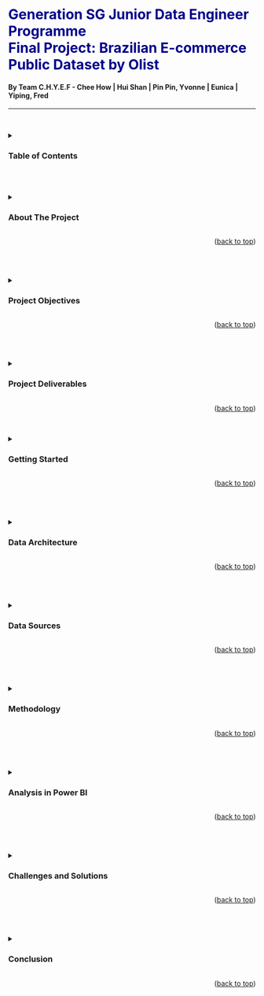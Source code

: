 # <span style="color:darkblue; font-weight:bold;">Generation SG Junior Data Engineer Programme</span><br><span style="color:darkblue; font-weight:regular;">Final Project: Brazilian E-commerce Public Dataset by Olist</span><br>
#### By Team C.H.Y.E.F - Chee How | Hui Shan | Pin Pin, Yvonne | Eunica | Yiping, Fred
***
<br>

<a id="readme-top"></a>
<!-- TABLE OF CONTENTS -->
<details>
  <summary><h3><b>Table of Contents</b></h3></summary>
  <ol>
    <li>
      <a href="#about-the-project">About The Project</a>
      <ul>
        <li><a href="#project-objective">Project Objectives</a></li>
        <li><a href="#project-deliverables">Project Deliverables</a></li>
      </ul>
    </li>
    <li>
      <a href="#getting-started">Getting Started</a>
      <ul>
        <li><a href="#prerequisites">Prerequisites</a></li>
        <li><a href="#installation">Installation</a></li>
      </ul>
    </li>
    <li>
      <a href="#data-architecture">Data Architecture</a>
    </li>
    <li>
      <a href="#data-sources">Data Sources</a>
    </li>
    <li>
      <a href="#methodology">Methodology</a>
      <ul>
        <li><a href="#data-ingestion">Data Ingestion</a></li>
        <li><a href="#data-transformation">Data Transformation</a></li>    
        <li><a href="#data-analytics">Data Analytics</a></li>
        <li><a href="#proof-of-concept">Proof of Concept: Optimization and Unit/Functional Testing</a></li>
        <li><a href="#data-security-and-governance">Data Security and Governance</a></li>
      </ul>
    </li>
		<li>
      <a href="#analysis">Analysis in Power BI</a>
      <ul>
        <li><a href="#recommendations">Business Recommendations</a></li>
      </ul>
    </li>
    <li>
      <a href="#challenges">Challenges and Solutions</a>
    </li>
    <li>
      <a href="#conclusion">Conclusion</a>
    </li>
  </ol>
</details>
<br><br>

<!-- ABOUT THE PROJECT -->
<a id="about-the-project"></a>
<details>
  <summary><h3><b>About The Project</b></h3></summary>
  <img src="https://raw.githubusercontent.com/YvonneLipLim/Images/main/Olist.png" alt="Olist Store" style="display: block; margin: 0 auto" /><br><br>

**Unlocking Growth in Brazil's Digital Marketplace: The Olist Story**<br>In the bustling heart of Brazil's e-commerce landscape, Olist Store stands as a testament to the country's digital transformation. As Brazil's leading marketplace department store, Olist has connected thousands of merchants with millions of customers, facilitating over 100,000 transactions between 2016 and 2018. Behind each order lies a story – a customer's journey, a merchant's reputation, and Olist's promise to deliver excellence.<br>

**The Digital Goldmine**<br>Imagine a vast digital archive containing the pulse of Brazil's e-commerce: every order, every payment, every customer interaction meticulously recorded. This isn't just data – it's the collective experience of countless Brazilian shoppers, from the sunny beaches of Rio to the bustling streets of São Paulo. The dataset captures:
- The rhythm of customer purchasing patterns
- The flow of payments through Brazil's digital economy
- The intricate dance of logistics across South America's largest country
- The honest voices of customers sharing their experiences
- The geographic tapestry of Brazil's diverse marketplace
<br>

**The Hidden Opportunity**<br>Yet beneath this mountain of data lies untapped potential. While Olist has successfully facilitated thousands of transactions, the true value isn't in what these numbers show – it's in what they hide. Every delayed delivery tells a story about optimization opportunities. Every customer review whispers insights about service improvement. Every abandoned cart holds clues to untapped revenue.<br>

**The Challenge Before Us**<br>The task at hand is exciting and daunting: transforming this rich dataset into actionable intelligence that can revolutionize Olist's marketplace performance. We must:
1. Decode patterns in customer behaviour that could unlock new market segments
2. Uncover inefficiencies in fulfilment that, if addressed, could delight customers
3. Identify the subtle factors that turn satisfied customers into loyal advocates
4. Map the journey from browse to buy, understanding where customers hesitate and why<br>

This isn't just about analyzing numbers – it's about understanding the stories of millions of Brazilians who shop online, the merchants who serve them, and the platform that brings them together. The insights we uncover could reshape the future of e-commerce in Latin America's largest economy.<br>

The question isn't just "What does the data tell us?" but rather "How can we use these insights to create a marketplace that serves Brazil better?"<br>

**Data Source:** [Kaggle - Brazilian E-commerce Public Dataset by Olist](https://www.kaggle.com/datasets/olistbr/brazilian-ecommerce)<br>

</details>
<p align="right">(<a href="#readme-top">back to top</a>)</p>
<br><br>

<!-- PROJECT OBJECTIVES -->
<a id="project-objectives"></a>
<details>
  <summary><h3><b>Project Objectives</b></h3></summary>

**The Vision: From Raw Data to Business Gold: A Digital Transformation Journey**<br>Imagine walking into a room filled with scattered pieces of a puzzle. Each piece represents a fragment of your business's story – customer interactions, operational metrics, market performance, and countless other data points. Right now, these pieces lie dormant, their true value locked away. But we're about to change that.<br>

**The Challenge**<br>In today's data-driven world, having information isn't enough. The real power lies in how we collect, connect, and interpret it. Our mission is to build a robust digital pipeline that will transform raw data into actionable insights, enabling leaders to make decisions with confidence and precision.<br>

**The Journey**<br>
**Phase 1: Building the Foundation**<br>Picture constructing a digital highway where data flows seamlessly from various sources into a centralized, intelligent system. We're not just storing data – we're creating a living, breathing ecosystem in our PostgreSQL/SQL Server database. Every table, every relationship, every data point is carefully architected to tell a story.<br>

**Phase 2: Quality and Discovery**<br>Like a master jeweler examining precious stones, we'll scrutinize every piece of data:
- Uncovering hidden patterns in customer behavior
- Identifying anomalies that could signal opportunities or risks
- Cleaning and enriching data to ensure it's trustworthy and meaningful
- Connecting seemingly unrelated information to reveal deeper insights
<br>

**Phase 3: Bringing Data to Life**<br>This is where numbers transform into narratives. Through an intuitive Power BI dashboard:
- Complex data patterns become clear visual stories
- Real-time insights emerge at the click of a button
- Business leaders can explore data landscapes with ease
- Teams across departments gain a shared view of truth
<br>

**Phase 4: Ensuring Excellence**<br>Trust is earned through rigorous validation. Every insight, every calculation, every visualization will be meticulously tested. We'll compare dashboard figures against database queries, ensuring that what you see isn't just beautiful – it's absolutely accurate.<br>

**Phase 5: Unleashing Strategic Power**<br>The culmination of our journey isn't just a technical achievement – it's a business transformation. Armed with deep insights, we'll:
- Identify untapped market opportunities
- Optimize operational efficiency
- Enhance customer experiences
- Drive data-informed strategic decisions
<br>

**The Impact**<br>When complete, this isn't just a data project – it's a business revolution. Decision-makers will move from gut feelings to data-driven certainty. Teams will shift from reactive to proactive. And your organization will gain a competitive edge through deeper understanding and faster response to market dynamics.<br>

**Looking Ahead**<br>This transformation journey marks the beginning of a new era for your business – one where every decision is informed by insights, every strategy is backed by data, and every team is empowered with knowledge. The future isn't just about having data; it's about mastering it.

</details>
<p align="right">(<a href="#readme-top">back to top</a>)</p>
<br><br>

<!-- PROJECT DELIVERABLES -->
<a id="project-deliverables"></a>
<details>
  <summary><h3><b>Project Deliverables</b></h3></summary>
  <li>Information about the architecture, dataset, data relationships, database schema</li>
  <li>Approach, challenges, findings, recommendations</li>
  <li>Power BI source file or the published Power BI dashboard URL</li>
  <li>Source code</li>
</details>
<p align="right">(<a href="#readme-top">back to top</a>)</p>
<br>

<!-- GETTING STARTED -->
<a id="getting-started"></a>
<a id="prerequisites"></a>
<details>
  <summary><h3><b>Getting Started</b></h3></summary>

### <span style="color:darkblue; font-weight:bold;">Prerequisites</span>

#### **Active Primary (Azure)**<br>
**Azure Managed Services**
  ```sh
  ├── 01. Azure Subscription
  ├── 02. Kaggle API Credentials 
  ├── 03. Azure Command-Line Interface (CLI)
  ├── 04. Azure Storage / Containers
  ├── 05. Azure Function
  ├── 06. Azure Data Factory
  ├── 07. Azure Databricks
  ├── 08. Azure SQL Database
  ├── 09. Azure Synapse Analytics
  ├── 10. Power BI
  ```
<br>

**1. Azure Subscription**<br>To access to Azure, you'ii need an Azure subscription. If you don't already have a subscription, create a [free account](https://azure.microsoft.com/en-us/pricing/purchase-options/azure-account?icid=azurefreeaccount&WT.mc_id=A261C142F) before you begin.<br>

<img src="https://raw.githubusercontent.com/YvonneLipLim/Images/main/Azure_Subscription_Creation.png" alt="Azure Subscription" style="display: block; margin: 0 auto" /><br>
<img src="https://raw.githubusercontent.com/YvonneLipLim/Images/main/Olist_Azure_Subscription_20250115.png" alt="Azure Subscription Overview" style="display: block; margin: 0 auto" /><br>

**2. Kaggle API Credentials**<br>A **Kaggle API token** allows you to access and interact with Kaggle's features programmatically throught their public API, enablinh you to perform actions like downloading datasets, submitting competition entries, or managing notebooks directly from your code.<br>

> **How to obtain a Kaggle API Key?**<br>
> Go to the `Account` tab of your user profile and select `Create New Token`. This will trigger the download of the `kaggle.json`, a file containing your API credentials.
> 

**3. Azure Command-Line Interface (CLI)**<br>The [Azure Command-Line Interface (CLI)](https://learn.microsoft.com/en-us/cli/azure/get-started-with-azure-cli) is a tool that allows users to interact with Azure services and resources using a terminal. It's a cross-platform tool that can be used to create, manage, and deploy resources like databases, virtual machines, and storage accounts.<br>

**4. Azure Storage / Container(s)**<br>Set up a storage account to store downloaded datasets.<br>An Azure storage account is a container that bands a set of Azure Storage services together, click on [Microsoft Learn](https://learn.microsoft.com/en-us/azure/storage/common/storage-account-create?tabs=azure-portal).<br>After setting up a storage account, you will need to create a [storage container](https://learn.microsoft.com/en-us/azure/storage/blobs/blob-containers-portal#create-a-container) for storing the datasets.<br>

<img src="https://raw.githubusercontent.com/YvonneLipLim/Images/main/Azure_Storage_Container.png" alt="Storage Container" style="display: block; margin: 0 auto" /><br>

**5. Azure Function**<br>Set up an [Azure Function App](https://learn.microsoft.com/en-us/azure/azure-functions/functions-create-function-app-portal?pivots=programming-language-csharp#create-a-function-app) to create a serverless environment for running custom code on-demand for data processing tasks. This eliminates infrastructure management and is ideal for small, event-driven operations, allowing for flexible scaling and cost-effective data manipulation.<br>

<img src="https://raw.githubusercontent.com/YvonneLipLim/Images/main/Azure_Function_1.png" alt="Azure Function 1" style="display: block; margin: 0 auto" /><br>
<img src="https://raw.githubusercontent.com/YvonneLipLim/Images/main/Azure_Function_2.png" alt="Azure Function 2" style="display: block; margin: 0 auto" /><br>

**6. Azure Data Factory**<br>Set up an [Azure Data Factory (ADF)](https://learn.microsoft.com/en-us/azure/data-factory/quickstart-create-data-factory) account to manage data pipelines that extract, transform, and load data from diverse sources including on-premises, cloud, SaaS systems. This user-friendly platform simplifies data integration at scale without complex infrastructure, offering extensive connectors and serverless execution while requiring minimal code required.<br>

<img src="https://raw.githubusercontent.com/YvonneLipLim/Images/main/ADF_Creation.png" alt="Azure Data Factory Creation" style="display: block; margin: 0 auto" /><br>

**7. Azure Databricks**<br>Set up [Azure Databricks](https://learn.microsoft.com/en-us/azure/databricks/getting-started/) workspace provides a unified platform in Azure for data processing, transformation, and analytics. It streamlines data pipeline development with features like Delta Lake and Apache Spark, enabling efficient handling of large-scale data operations.<br>

<img src="https://raw.githubusercontent.com/YvonneLipLim/Images/main/Databricks_Account_1.png" alt="Databricks Account" style="display: block; margin: 0 auto" /><br>

**8. Azure SQL Database**<br>Set up [Azure SQL Database](https://learn.microsoft.com/en-us/azure/azure-sql/database/single-database-create-quickstart?view=azuresql&tabs=azure-portal) which is a managed cloud database (PaaS) cloud-based Microsoft SQL Servers, provided as parts of Microsoft Azure services. The service handles database management functions for cloud based Microsoft SQL Servers including upgrading, patching, backups, and monitoring without user involvement.<br>

<img src="https://raw.githubusercontent.com/YvonneLipLim/Images/main/Create_SQL_Database.png" alt="SQL Database" style="display: block; margin: 0 auto" /><br>

**9. Azure Synapse Analytics**<br>Set up [Azure Synapse Analytics](https://learn.microsoft.com/en-us/azure/synapse-analytics/quickstart-create-workspace), a unified cloud-based analytics platform from Microsoft that combines data warehousing, big data processing, and data integration capabilities, allowing users to query and analyze large datasets from various sources using a single interface, including both relational and non-relational data.<br>

<img src="https://raw.githubusercontent.com/YvonneLipLim/Images/main/Create_Synapse_Workspace.png" alt="Synapse Workspace" style="display: block; margin: 0 auto" /><br>

**10. Power BI Desktop**<br>Set up  [Power BI Desktop](https://learn.microsoft.com/en-us/power-bi/fundamentals/desktop-getting-started) which is a collection of software services, apps, and connectors that work together to turn your unrelated sources of data into coherent, visually immersive, and interactive insights. Power BI lets you easily connect to your data sources, visualize and discover what's important, and share that with anyone or everyone you want.<br>

<img src="https://raw.githubusercontent.com/YvonneLipLim/Images/main/Power_BI_OlistDB_Connection_1.png" alt="Power BI 1" style="display: block; margin: 0 auto" /><br>
<img src="https://raw.githubusercontent.com/YvonneLipLim/Images/main/Power_BI_OlistDB_Connection_2.png" alt="Power BI 2" style="display: block; margin: 0 auto" /><br>
<img src="https://raw.githubusercontent.com/YvonneLipLim/Images/main/Power_BI_OlistDB_Connection_3.png" alt="Power BI 3" style="display: block; margin: 0 auto" /><br>
<img src="https://raw.githubusercontent.com/YvonneLipLim/Images/main/Power_BI_OlistDB_Connection_4.png" alt="Power BI 4" style="display: block; margin: 0 auto" /><br>

**Azure Account Structure**<br>Organizing resources effectively in Microsoft Azure is essential for managing a cloud environment. Azure uses a structured hierarchy that helps businesses and individuals manage resources more efficiently, control costs, and ensure proper governance. In this guide, we break down the Azure resource hierarchy in simple terms to give you a clear understanding of how to use it.
  ```sh
  ├── 01. Account
  ├── 02. Subscription 
  ├── 03. Resource Group
  ├── 04. Resources
  ```
<br>
<img src="https://raw.githubusercontent.com/YvonneLipLim/Images/main/OLIST_Azure_Account_Structure.png" alt="Olist Store" style="display: block; margin: 0 auto" /><br><br>

#### **Passive Backup (AWS)**<br>
**AWS Managed Services**

**[Fred to update on prerequsite for AWS]**

**Prerequisites**
- Before setting up this data analytics pipeline, ensure you have the following:
- An AWS account with appropriate permissions 
- Basic understanding of AWS services

**Services Used**
This pipeline utilizes the following AWS services:
AWS management console, easy to toggle and ability to set bookmark for often used services. 
![image-3.png](images/1.png)
1. AWS Identity and Access Management (IAM)
  - To create user and role based policy for assess the services, to prevent unauthorise access to the workspace for security purposes. AWS; Least Privilege Principle, restricting access rights to particular resources for every user, application, and system, with a specific need for access.
  ![image-4.png](images/2.png)
2. Amazon S3 (Simple Storage Service)
  - An Object storage services that offers industry-leading scalability, data availability, security, and performance.
  - Lifecycle management of the file to move file that are infrequently to another tier for cheaper storage on archive file. S3 offers different storage classes to optimize costs based on data access patterns, including Standard, Infrequent Access (IA), and Glacier for archival storage
  - Buckets: Objects are organized into containers called buckets similar to computer file storage level. 
  - Durability and Availability: S3 offers 99.999999999% durability and 99.99% availability for stored objects
3. AWS Glue
  - A fully managed, serverless data integration service that simplifies the process of preparing and transforming data for analytics
  - A service that helps organize, clean, and move data between different storage systems. It's like a smart helper that takes care of the tedious work of getting your data ready for analysis.
4. AWS Glue Crawler
  - An automated tool that simplifies the process of discovering and cataloging data in your AWS environment.
  - To automatically scan our data sources, extract metadata, and populate the AWS Glue Data Catalog with this information. 
  - To aid preparing data for ETL, and setting up of databases. 
5. AWS Glue Data Catalog
  - A central metadata repository that serves as a comprehensive inventory of your data assets across various AWS services. To provide integration with other AWS services such as AWS Athena, Redshift. 
6. Amazon Athena
  - A powerful, serverless query service provided by AWS that enables users to analyze data stored using standard SQL.
  - Pay-per-query pricing model, making it cost-effective
7. Amazon QuickSight
  - A cloud-based business intelligence (BI) service provided by AWS that enables organizations to create and analyze data visualizations, perform ad-hoc analysis, and quickly get business insights from the data.
8. Billing and Cost Management
  - Provide an overview of our expenditure to ensure we run within the free tier limit. 
![image-13.png](images/3.png)


<br>

<a id="installation"></a>
### <span style="color:darkblue; font-weight:bold;">Installation</span>

#### **Active Primary (Azure)**<br>
**Azure Managed Services**<br>

**1. Kaggle CLI**<br>The **Kaggle CLI** tool provive easy ways to interact with Datasets on Kaggle. These commands available can make searching for and downloading Kaggle Datasets a seamless part of data workflow.
1. Run Installation Command on a new Terminal:
    ```sh
    pip install kaggle
    ```
2. After installation is completed, you can verify it by running `kaggle --version` to check version.
3. Move the `kaggle.json` file to the `.kaggle directory` by running:
    ```sh
    mkdir ~/.kaggle
    mv ~/Downloads/kaggle.json ~/.kaggle/
    ```
4. List the current active competition list to confirm if Kaggle CLI is functioning well:
    ```sh
    kaggle competitions list
    ```
<br>

**2. Azure CLI**<br>The **Azure CLI** can be installed on Windows, macOS and Linux distributions: 
* On Linus and macOS, most commonly use package managers like Homebrew or apt-get to install the Azure CLI. 
* While on windows, you can install the Azure CLI using a Microsoft Installer (MSI) Package<br><br>

How to install Azure Commmand-Line Interface (CLI)?
1. Run Installation Command on a new Terminal:
    ```sh
    macOS with Homebrew: brew install azure-cli
    Linux (Ubuntu, Debian): sudo apt-get install azure-cli
    Windows (PowerShell): iex ((New-Object System.Net.WebClient).DownloadString('https://raw.githubusercontent.com/Azure/azure-cli/latest/azure/install.ps1'))
    ```
2. After installation is completed, you can verify it by running `az --version` to check version.
3. Login to Azure by running `az login` in your terminal to sign in with your Azure account.<br>
For more information on Azure CLI services, click on [Microsoft Learn](https://learn.microsoft.com/en-us/cli/azure/install-azure-cli).<br><br>

**3. Azure MyFunction App**<br>The [Azure Functions Core Tools](https://learn.microsoft.com/en-us/azure/azure-functions/functions-run-local?tabs=macos%2Cisolated-process%2Cnode-v4%2Cpython-v2%2Chttp-trigger%2Ccontainer-apps&pivots=programming-language-csharp) can be installed on Windows, macOS and Linux distributions.<br>

How to install Azure Commmand-Line Interface (CLI)?
1. Run Installation Command on a new Terminal for macOS: 
    ```sh
    brew tap azure/functions
    brew install azure-functions-core-tools@4
    # if upgrading on a machine that has 2.x or 3.x installed:
    brew link --overwrite azure-functions-core-tools@4
    ```
2. Create your local project in a Python Programming model, run the following command:
   ```sh
   func init MyFunctionApp --python
   ```
3. A new folder can be found in your local drive:
   ```sh
   /Users/User-Name/MyFunctionApp/
    ├── function_app.py
    ├── host.json
    ├── local.settings.json
    ├── requirements.txt
    ├── .vscode/extensions.json
   ```
4. Update `requirements.txt` file by adding the following dependencies: 
   ```sh
   azure-functions
   azure-storage-blob
   kaggle
   ```
   Then run this command:
   ```sh
   pip install -r requirements.txt
   ```   
   Alternatively, you can run this command:
   ```sh
   pip install azure-functions azure-storage-blob kaggle
   ```
5. Add your storage connection string to the `local.settings.json` file. You can find this in Azure portal under the storage account's "Access keys" section:
   ```sh
   {
     "IsEncrypted": false,
     "Values": {
      "AzureWebJobsStorage": "UseDevelopmentStorage=true",
      "FUNCTIONS_WORKER_RUNTIME": "python",
      "AZURE_STORAGE_CONNECTION_STRING": "your_actual_connection_string_here"
     }
   }
   ```
6. Install Azure Storage Emulator as we are using "UseDevelopmentStorage=true"
   ```sh
   npm install -g azurite
   ```
<br>

#### **Passive Backup (AWS)**<br>
**AWS Managed Services**<br>

**[Fred to update]**

</details>
<p align="right">(<a href="#readme-top">back to top</a>)</p>
<br><br>

<!-- DATA ARCHITECTURE -->
<a id="data-architecture"></a>
<details>
  <summary><h3><b>Data Architecture</b></h3></summary>
  <p>
  Building a data pipeline with Azure as the primary environment and AWS as a secondary environment offers several strategic business adventages. This approach leverages the strengths of both cloud platforms while providing redundancy and flexiblity. Here's an explanation of the business rationale behind this decision:
  </p><br>

**Azure (Active Primary)**<br>It allows to efficiently store, process, and analyze large volumes of e-commerce data from Olist platform, enabling them to extract valuable insights for better decision-making, optimize operations, predict trends, and ultimately improve customer experience by leveraging the scalability, flexibility, and powerful analytics tools offered by Azure services like Azure Data Lake, Azure Data Factory, and Azure Synapse Analytics, particularly when dealing with the vast and diverse data sets generated by an online marketplace.<br>

<img src="https://raw.githubusercontent.com/YvonneLipLim/Images/main/Olist_Parallel_Architecture.png" alt="Olist Azure Architecture" style="display: block; margin: 0 auto" /><br><br>

**Key reasons**<br>
- **Large Data Volumes:**<br>Olist generates a significant amount of transactional data from sellers, buyers, products, and logistics, which can be easily stored and processed in Azure Data Lake due to its large storage capacity and distributed processing capabilities.<br>
- **Data Variety:**<br>With different data types like customer demographics, product details, order information, and shipping logistics, Azure allows for flexible data ingestion and analysis of both structured and unstructured data. 
- **Scalability:**<br>As Olist grows, the Azure platform can seamlessly scale up to accommodate increased data volume and processing needs without requiring significant infrastructure management. 
- **Advanced Analytics:**<br>With Azure Synapse Analytics, Olist can perform complex data analysis, build predictive models, and generate actionable insights using machine learning techniques. 
- **Cost-Effectiveness:**<br>Compared to managing on-premise data infrastructure, Azure offers a pay-as-you-go model, allowing Olist to optimize costs based on their data processing needs.
<br><br>
<img src="https://raw.githubusercontent.com/YvonneLipLim/Images/main/Azure_Primary_Environment.png" alt="Olist Azure Architecture" style="display: block; margin: 0 auto" /><br>

**AWS (Passsive Backup)**<br>Incorporating AWS as a secondary environment provides additional benefits and serves as a strategic backup solution.<br>

**Key reasons**<br>
- **Disaster Recovery and Business Continuity:**<br>By implementing AWS Data pipeline as a secondary environment, Olist create a robust disaster recovery solution. In case of any issues with the promary Azure environment, data processing can be quickly shifted to AWS, ensuring business continuity.
- **Multi-cloud Strateg:y**<br>Utilizing both Azure and AWS aligns with a multi-cloud strategy, reducing vendor lock-in and providing flexbility in chossing services that best fit specifc needs.
- **Geographical Redundancy:**<br>AWS's global infrastructure can complement Azure's offering additional geographical redudancy for data storage and processing. This is particulary beneficials for Olist with a global presence or subject to data residency requirements.
- **Cost Optimization:**<br>AWS Data Pipeline's pay-as-you-go pricing model allows businesses to optimize costs by using it as a secondary or backup solution. This approach ensures that company only pay for the resources they use when needed.
<br><br>
<img src="https://raw.githubusercontent.com/YvonneLipLim/Images/main/AWS_Backup_Environment.png" alt="Olist AWS Architecture" style="display: block; margin: 0 auto" /><br>

**Business Rational**<br>
1. **Risk Mitigation:**<br>By diversifying across two major cloud providers, Olist reduces the risk of service disruptions and ensure continous data processing capabilities.
2. **Flexbility and Innovation:**<br>Access to both Azure and AWS ecosystems allows organizations to leverage the best features and services from each platform, fostering innovation in data management and analytics.
3. **Compliance and Data Governance:**<br>The ability to distribute data across multiple cloud environments can help in meeting various regulatory requirements and data governance policies.
4. **Competitive Advantage:**<br>A dual-cloud strategy for data pipelines positions the company as technologically advanced and adaptable, potentially giving it an edge over competitors who rely on a single cloud provider.
5. **Future-proofing:**<br>As cloud technologites evolve, having expertise and infrastructure in both Azure and AWS ensures that the organization can quickly adapt to new developments and maintain a cutting-edge data management strategy.<br>
By implementing this dual-cloud approach for data pipelines, Olist can create a robust, flexible and efficient data management infrastructure that supports their current needs while preparing them for future challenges and opportunities.<br>
<br>

</details>
<p align="right">(<a href="#readme-top">back to top</a>)</p>
<br><br>

<!-- DATA SOURCES -->
<a id="data-sources"></a>
<details>
  <summary><h3><b>Data Sources</b></h3></summary>

**Datasets**<br>Olist stores have the following datasets:
1. Customers information
   ```sh
   olist_customers_dataset.csv (5 columns):
   customer_id: unique identifier for each customer
   customer_unique_id: unique identifier for each customer (anonymized)
   customer_zip_code_prefix: zip code prefix of the customer’s address
   customer_city: city where the customer is located
   customer_state: state where the customer is located
   ```
2. Geolocation
   ```sh
   olist_geolocation_dataset.csv (5 columns)
   geolocation_zip_code_prefix: zip code prefix for the location
   geolocation_lat: latitude of the location
   geolocation_lng: longitude of the location
   geolocation_city: city of the location
   geolocation_state: state of the location
   ```
3. Order items
   ```sh
   olist_orders_dataset.csv (7 columns)
   order_id: unique identifier for each order
   order_item_id: unique identifier for each item within an order
   product_id: unique identifier for the product being ordered
   seller_id: unique identifier for the seller who listed the product
   shipping_limit_date: date and time when the seller has to ship the product
   price: price of the product
   freight_value: shipping fee for the product
   ```
4. Order payments
   ```sh
   olist_order_payments_dataset.csv (5 columns)
   order_id: unique identifier for the order
   payment_sequential: index number for each payment made for an order
   payment_type: type of payment used for the order (e.g. credit card, debit card, voucher)
   payment_installments: number of installments in which the payment was made
   payment_value: value of the payment made
   ```
5. Order reviews
   ```sh
   olist_order_reviews_dataset.csv (7 columns)
   review_id: unique identifier for each review
   order_id: unique identifier for the order that the review is associated with
   review_score: numerical score (1-5) given by the customer for the product
   review_comment_title: title of the review comment
   review_comment_message: text of the review comment
   review_creation_date: date and time when the review was created
   review_answer_timestamp: date and time when the seller responded to the review (if
   applicable)
   ```
6. Orders 
   ```sh
   olist_orders_dataset.csv (8 columns)
   order_id: unique identifier of the order
   customer_id: unique identifier for the customer who placed the order
   order_status: current status of the order (e.g. delivered, shipped, canceled)
   order_purchase-timestamp: date and time when the order was placed
   order_approved_at: date and time when the payment for the order was approved
   order_delivered_carrier_data: date and time when the order was handed over to the carrier
   order_delivered_customer_date: date and time when the order was delivered to the customer
   order_estimated_delivery_date: estimated date when the order is expected to be delivered
   ```
7. Products
   ```sh
   olist_products_dataset.csv (9 columns)
   product_id: unique identifier for each product
   product_category_name: name of the category that the product belongs to
   product_name_lenght: number of characters in the product name
   product_description_lenght: number of characters in the product description
   product_photos_qty: number of photos for the product
   product_weight_g: weight of the product in grams
   product_length_cm: length of the product in centimeters
   product_height_cm: height of the product in centimeters
   product_width_cm: width of the product in centimeters
   ```
8. Sellers information 
   ```sh
   olist_sellers_dataset.csv (4 columns)
   seller_id: unique identifier for each seller
   seller_zip_code_prefix: zip code prefix for the seller's location
   seller_city: city where the seller is located
   seller_state: state where the seller is located
   ```
9. Product category name translation
   ```sh
   product_category_name_translation.csv (2 columns)
   product_category_name: name of the product category in Portuguese
   product_category_name_english: name of the product category in English
   ```
<br>
The data pipeline starts by ingesting data from the on-premises Olist store which may include data from various sources such as sales transactions, customer information, product details, and order history.<br>

<img src="https://raw.githubusercontent.com/YvonneLipLim/Images/main/OLIST_Data_Schema.png" alt="Olist Data Schema" style="display: block; margin: 0 auto" /><br>

**Olist ERD Diagram**<br>An entity-relationship diagram (ERD) of the entities within the OLIST system or applications and the relationships between them.

<img src="https://raw.githubusercontent.com/YvonneLipLim/Images/main/OLIST_Entity_Relationship.png" alt="Olist ERD Diagram" style="display: block; margin: 0 auto" /><br><br>

**Database Setup and Creation**<br>Reviewing datasets and setting up database tables are critical steps in ensuring data integrity, usability, and efficiency. Here's why they are important:
1. **Data Accuracy and Quality:**<br>
   - It helps identify and address missing, duplicate, or inconsistent data, ensuring the information is reliable and accurate.
   - Proper table setup enforces data validation rules, reducing errors during data entry or processing.
2. **Optimal Data Organization:**<br>
   - Structuring database tables using normalization minimizes redundancy and organizes data logically, making it easier to retrieve and manage.
   - A well-designed schema improves data readability and supports efficient relationships between datasets.
3. **Performance Optimization:**<br>
   - It allows for identifying and removing unnecessary data, improving query performance.
   - Proper indexing and table partitioning during setup enhance the speed of data retrieval and processing.
4. **Compliance and Security:**<br>
   - Ensuring sensitive data is correctly stored and protected during the setup process helps meet regulatory and privacy standards (e.g., GDPR, HIPAA).
   - Ensures no unauthorized or non-compliant information is stored.
5. **Scalability and Future-Proofing:**<br>
   - A well-reviewed and structured database is easier to scale as data volume increases.
   - Future enhancements or integration with other systems become simpler when the foundational setup is robust.
6. **Supporting Analytics and Reporting:**<br>
   - Clean, structured datasets and properly designed tables are essential for accurate reporting and analytics.
   - Ensures the inclusion of necessary fields and metrics for meaningful insights.
7. **Collaboration and Cross-Team Understanding:**<br>
   - A clear and logical database setup with well-documented datasets promotes better collaboration among teams (e.g., developers, analysts, and end-users).<br><br>

**Olist Tables Creation:** [SQL script](https://github.com/YvonneLipLim/JDE05_Final_Project/blob/main/Database_Setup/PostgreSQL/OLIST_Tables_Creation.sql)<br>
  
</details>
<p align="right">(<a href="#readme-top">back to top</a>)</p>
<br><br>

<!-- DATA INGESTION -->
<a id="methodology"></a>
<details>
  <summary><h3><b>Methodology</b></h3></summary>

  <a id="data-ingestion"></a>
  ### <span style="color:darkblue; font-weight:bold;">Data Ingestion</span>

#### **Primary Ingestion (Azure)**
There are 4 methods of data ingestion:
1. Extracting datasets using Kaggle CLI or a Python script,  then upload to Azure storage with Azure CLI.
2. Extracting datasets using KAggle API with a Python script and upload to Azure storage.
3. Write a Python Azure Function script to automate the data ingestion on a scheduled or manually basis.
4. Extracting datasets from HTTP.
<br>

**Method 1**<br>Extracting Olist Datasets with Kaggle CLI
1. Download the Olist datasets by running this command on a new Terminal:
    ```sh
    kaggle datasets download -d "olistbr/brazilian-ecommerce"
    ```
2. Extract the Downloaded ZIP file:
    ```sh
    unzip brazilian-ecommerce.zip
    ```
3. Check the CSV file after unzipping:
    ```sh
    ls -l
    ```
<img src="https://raw.githubusercontent.com/YvonneLipLim/Images/main/Kaggle_Datasets_Download.png" alt="Download Kaggle Datasets" style="display: block; margin: 0 auto" /><br><br>

1. To search for datasets, run the following command for a complete list:
    ```sh
    kaggle datasets list -s <keyword>
    ```

2. If you want to download a particular file from the dataset, use this command:
    ```sh
    kaggle datasets download -d <owner>/<dataset-name> -f <file-name>
    ```
<br>

**Extracting Olist Datasets with a Python script**<br>The [extract_datasets_local.py](https://github.com/YvonneLipLim/JDE05_Final_Project/tree/main/Source_Codes/Local/extract_datasets_local.py) file will download the datasets into the local directory which can be uploaded to the Azure storage account using Azure CLI method.<br><br>

How to Upload Olist Datasets with Azure CLI<br>
1. Run the following command in a new Terminal:
    ```sh
    az login
    ```   
2. A web page will be opened, asking you to enter your Azure credentials. Log in with your account.
3. After logging in, you should see a message in the terminal indicating that you have successfully logged in, along with a list of your subscriptions.
4. Once logged in, run the following command:
    ```sh
    az storage blob upload-batch -d <Container-Name>/<Directory-Name> --account-name <Storage-Account-Name> -s <local-directory-path>
    ```
5. Verify the upload by logging in to the Azure portal to confirm that all your CSV files have been uploaded to the specified container.

<img src="https://raw.githubusercontent.com/YvonneLipLim/Images/main/Upload_Datasets_Azure.png" alt="Upload Datasets with Azure CLI" style="display: block; margin: 0 auto" /><br><br>   

**Method 2**<br>Kaggle API<br>
The [extract_datasets_v2.0.py](https://github.com/YvonneLipLim/JDE05_Final_Project/tree/main/Source_Codes/Kaggle_API/extract_datasets_v2.0.py) file authenticates with Kaggle API to download datasets directly from Kaggle and upload into Azure storage container using Blob Storage credentials. It automates the data extraction process, ensuring:
- Consistent data sourcing from the original Kaggle repository
- Proper file organization in both local and cloud storage
- Reliable data transfer to Azure for the ETL pipeline
- Error handling and progress tracking during the process
<br>

**Method 3**<br>Azure Function App
- Rewrite the Python Azure Function script by editing the [function_app.py](https://github.com/YvonneLipLim/JDE05_Final_Project/tree/main/Source_Codes/Azure_Function/function_app.py) file which can be found in your local directory. The script includes:
  - A scheduled function `scheduled_kaggle_data_extractor` that runs daily at midnight.
  - A manually triggered function `manual_kaggle_data_extractor` that can be invoked via an HTTP request.
  - A common `kaggle_data_extractor` function that both the scheduled and manual functions call to perform the data extraction and upload.
- Then open a new Terminal and start the Azure Storage Emulator:
  ```sh
  azurite --silent --location
  ```
- Next, run the following command in a new Terminal to trigger the scheduled function
  ```sh
  cd MyFunctionApp
  func new --template "Timer trigger" --name KaggleDataExtractor
  0 0 0 * * *
  func start --verbose
  ```
- To run the manual trigger, you can run the curl command:
  ```sh
  curl http://localhost:7071/api/manually-trigger-kaggle-extractor
  ```
- Verify the upload by checking if the files exists in the specified directory of the storage container in Azure.<br><br>

**Example of a Manual Trigger Upload**<br>
<img src="https://raw.githubusercontent.com/YvonneLipLim/Images/main/Storage_Container_Files.png" alt="Storage Container Files Manual Trigger" style="display: block; margin: 0 auto" /><br> 

**Example of a Scheduled Trigger Upload**<br>
<img src="https://raw.githubusercontent.com/YvonneLipLim/Images/main/Storage_Container_Files_Automate.png" alt="Storage Container Files Automate" style="display: block; margin: 0 auto" /><br>

**Method 4**<br>Azure Data Factory<br>
The pipeline would fetch the data from the HTTP endpoint and store it in your Azure Blob storage, maintaining the raw data for further processing.<br>
The process involves several key steps:
1. Create a **HTTP Linked Service** to specific the URL of the HTTP endpoint
2. Create a **HTTP Source Dataset** using the HTTP Linked Service to specific the file format (JSON, CSV, etc)
3. Create a **Sink Dataset** to download the file in the Azure storage container
4. Create a **Pipeline** activity
5. Create a **Copy Data** activity and configure the **Source** and **Sink**  
6. Repeat step 5 by clicking the _clone_ to clone the activity, from there make changes to the **Source** and **Sink**
<br>
**Example of copying Olist data in Azure Data Factory**<br>
  ```sh
  Source (HTTP):
  - Base URL: https://api.example.com/olist
  - Authentication: Anonymous
  - Format: CSV
  - Relative URL: /customers

  Sink (Azure Blob):
  - Container: olist-store-data
  - File path: raw-data/customers.json
  - Format: CSV
  ```
<br>
<img src="https://raw.githubusercontent.com/YvonneLipLim/Images/main/Data_Ingestion.png" alt="Data Ingestion" style="display: block; margin: 0 auto" /><br><br> 

#### **Backup Ingestion (AWS)**

**[Fred to update CLI method]**

We call the python script to ingest the cleaned dataset from Azure to AWS S3 using AWS Glue Notebook Interface. 
![image-2.png](images/1-1.png)

Successfully loaded the dataset to S3. 
![image.png](images/2-1.png)

<p align="right">(<a href="#readme-top">back to top</a>)</p>
<br><br>

<!-- DATA TRANSFORMATION -->
<a id="data-transformation"></a>
### <span style="color:darkblue; font-weight:bold;">Data Transformation</span>

We applied our data transformation using Azure Databricks because it provides a powerful, scalable platform based on Apache Spark, allowing us to efficiently process large datasets with complex transformations, including data cleaning, aggregation, and manipulation, while seamlessly integrating with other Azure services, all within a collaborative environment with flexible coding options like Python, SQL, and Scala; making it ideal for large-scale data engineering projects with advanced analytics needs.

Key benefits of using Azure Databricks for data transformation:
1. **Scalability**:<br>Easily scale compute clusters to handle large data volumes and complex transformations without compromising performance. 
2. **Apache Spark Power**:<br>Leverage the distributed processing capabilities of Spark for fast and efficient data manipulation. 
3. **Language Flexibility**:<br>Use various languages like Python, SQL, and Scala to write data transformation logic based on your team's expertise. 
4. **Delta Lake Integration_**:<br>Efficiently manage data pipelines with Delta Lake's ACID (Atomicity, Consistency, Isolation, Durability) compliant data lake capabilities. 
5. **Collaborative Environment**:<br>Work collaboratively with notebooks, allowing data scientists and engineers to share insights and code easily. 
6. **Azure Ecosystem Integration**:<br>Seamlessly connect with other Azure services like Azure Storage, Azure Data Factory, and Azure Machine Learning for a unified data pipeline. 

This approach creates a robust, scalable data transformation process that prepares data for analytics while maintaining data quality and performance. 

We performed the following data transformation for our 9 datasets that helped us to deliver:
- **Data Quality**: Achieved consistent data formats, handled missing values, documented transformations
- **Performance**: Parallel processing, optimized larger datasets, efficient resource utilization
- **Maintainability**: Easily debug and monitor outputs, applied useable transformation logic

**Olist Data Cleaning scripts:**<br> 
[01. customers](https://github.com/YvonneLipLim/JDE05_Final_Project/tree/main/Source_Codes/Data_Cleaning/01.OLIST_Data_Cleaning_Customers_(revised)_20250113.ipynb)<br>
[02. geolocation](https://github.com/YvonneLipLim/JDE05_Final_Project/tree/main/Source_Codes/Data_Cleaning/02.OLIST_Data_Cleaning_Geolocation_(revised)_20250113.ipynb)<br>
[03. order_items](https://github.com/YvonneLipLim/JDE05_Final_Project/tree/main/Source_Codes/Data_Cleaning/03.OLIST_Data_Cleaning_Order_Items_(revised)_20250113.ipynb)<br>
[04. order_payments](https://github.com/YvonneLipLim/JDE05_Final_Project/tree/main/Source_Codes/Data_Cleaning/04.OLIST_Data_Cleaning_Order_Payments_(revised)_20250113.ipynb)<br>
[05. order_reviews](https://github.com/YvonneLipLim/JDE05_Final_Project/tree/main/Source_Codes/Data_Cleaning/05.OLIST_Data_Cleaning_Order_Reviews_(revised)_20250113.ipynb)<br>
[06. orders](https://github.com/YvonneLipLim/JDE05_Final_Project/tree/main/Source_Codes/Data_Cleaning/06.OLIST_Data_Cleaning_Orders_(revised)_20250113.ipynb)<br>
[07. products and product_category](https://github.com/YvonneLipLim/JDE05_Final_Project/tree/main/Source_Codes/Data_Cleaning/07.OLIST_Data_Cleaning_Products_n_Product_Category_(revised)_20250113.ipynb)<br>
[08. sellers](https://github.com/YvonneLipLim/JDE05_Final_Project/tree/main/Source_Codes/Data_Cleaning/08.OLIST_Data_Cleaning_Sellers_(revised)_20250113.ipynb)<br>


<p align="right">(<a href="#readme-top">back to top</a>)</p>
<br><br>

<!-- DATA ANALYTICS -->
<a id="data-analytics"></a>
### <span style="color:darkblue; font-weight:bold;">Data Analytics</span>

#### **Active Analytics (Azure)**
We are using Azure Synapse as a data warehouse for both a lake database and SQL database because it provides a unified platform to seamlessly manage and query large volumes of data from both structured (SQL) and unstructured (lake) sources, essentially acting as a "data lakehouse" where we can access and analyze data from either storage type within a single environment, eliminating the need to move data between separate systems; this translates to improved data accessibility, faster analysis times, and cost efficiency compared to managing separate data warehouse and lake solutions. 

**Key benefits of using Synapse for both lake and SQL databases**:
1. **Data Lakehouse Capability**:<br>Synapse allows us to query data directly from our data lake using SQL alongside traditional structured data in a SQL database, providing flexibility for diverse data analysis needs. 
2. **Scalability**:<br>It allow us to scale the compute resources based on workload demands, whether it's a large-scale data lake query or a targeted SQL query on structured data. 
3. **Cost-Effectiveness**:<br>By using a single platform, we can avoid the overhead of managing separate data storage and processing services, potentially reducing costs. 
4. **Integration with other Azure services**:<br>Synapse seamlessly integrates with other Azure services like Power BI for visualization and Azure Machine Learning for advanced analytics.
5. **External Tables in SQL Database**;<br>It allow us to query data in external sources like Storage container without physically coping the data into the SQL pool to reduced storage costs without duplicating large datasets. Gain faster access to data and the ability to work with data in-place.

**Create a Lake Database**<br>
The process of creating a Lake Database involve several steps:
1. Select `Data`
2. Select `+`
3. Select Lake database and give the database a name
4. Select `Table`
5. Select `From data lake`
6. Create the external tale from data lake and complete the information
![External Table Creation Step 1](https://raw.githubusercontent.com/YvonneLipLim/Images/main/Synapse_Lake_Database_External_Table_1.png)

7. Click Continue and complete the information
![External Table Creation Step 2](https://raw.githubusercontent.com/YvonneLipLim/Images/main/Synapse_Lake_Database_External_Table_2.png)

8. Click Create to add table to the database
![Add Table](https://raw.githubusercontent.com/YvonneLipLim/Images/main/Synapse_Lake_Database_External_Table_4.png)

9. Click Publish to add the desired table
![Publish Activity](https://raw.githubusercontent.com/YvonneLipLim/Images/main/Synapse_Lake_Database_External_Table_3.png)

10. Query the table by selection "SELECT TOP 100 rows" from the Actions menu which will open a new SQL script page to run the query and view the results
![Query Result Table View](https://raw.githubusercontent.com/YvonneLipLim/Images/main/Synapse_TABLE_VIEW.png)
![Query Result Chart View](https://raw.githubusercontent.com/YvonneLipLim/Images/main/Synapse_CHART_VIEW.png)
<br>

**Create a SQL Database**<br>
The guide to create a SQL Database as follows:
1. Select `Data`
2. Select `+`
3. Select `SQL database` and give the database a name
4. Go to `Develop`
5. Click the `+`
6. Select `SQL script`
7. Create View in the SQL script, refer to the [OistSQLDB_View_Creation_SQL_script.sql](https://github.com/YvonneLipLim/JDE05_Final_Project/tree/main/Database_Setup/Synapse/SQL_Database/OlistSQLDB_View_Creation_SQL_script.sql) for more information
8. Once the Create View SQL script is fully execute, all tables will be availabe on the `Views` folder
9. Next, open a new SQL script to create external tables. Refer to the [OistSQLDB_External_Tables_Creation_SQL_script.sql](https://github.com/YvonneLipLim/JDE05_Final_Project/tree/main/Database_Setup/Synapse/SQL_Database/OlistSQLDB_External_Tables_Creation_SQL_script.sql) for more information
10. Once the Create External Tables SQL script is fully execute, all tables will be availabe on the `External tables` folder
![OlistSQLDB Views](https://raw.githubusercontent.com/YvonneLipLim/Images/main/SQL_Database_Tables.png)
<br>

**Entity Relationship Diagram (ERD)**<br>
Obtaining an Entity Relationship Diagram (ERD) from Azure Synapse is highly convenient and beneficial for several reasons:
1. **Visualization of Data Structure**<br>
ERDs provide a clear, visual representation of the database structure, making it easier to understand complex data relationships at a glance. This visual approach is particularly useful in Synapse, where you might be dealing with large-scale data warehouses and numerous interconnected tables.

2. **Improved Data Modeling**<br>
ERDs help in optimizing data models by:
   - Highlighting primary and foreign key relationships between tables
   - Identifying and eliminating data redundancy and inconsistencies
   - Defining constraints that enforce data integrity and security

This is crucial in Synapse environments where efficient data modeling directly impacts query performance and overall system efficiency.

1. **Enhanced Query Optimization**<br>
By clearly showing table relationships, ERDs assist in:
   - Optimizing queries and transactions
   - Understanding data flow, which is vital for performance tuning in Synapse's data warehouse environment

1. **Facilitated Collaboration**<br>
ERDs serve as a common language between different stakeholders:
   - Data engineers can use them to design and maintain the database structure
   - Business analysts can better understand data relationships for reporting
   - Data scientists can grasp the data landscape for analytics projects

This collaborative aspect is particularly valuable in Synapse, which integrates various data processing capabilities and supports multiple user roles.

1. **Documentation and Maintenance**<br>
ERDs act as living documentation of the database schema:
   - They help in tracking the evolution of the database structure over time4
   - Assist in onboarding new team members by providing a clear overview of the data architecture

<img src="https://raw.githubusercontent.com/YvonneLipLim/Images/main/Azure_Synapse_ERD_Diagram.png" alt="Synapse ERD Diagram" style="display: block; margin: 0 auto" /><br><br> 

### **Data Dictionary**

**customers**

| Column name | Data type | Max length | Description | Nullable? | Constraints |
| --- | --- | :---: | --- | :---: | --- |
| customer_id | varchar | 8000 | A unique identifier to the orders dataset. Each order has a unique customer_id. | FALSE | pk |
| customer_unique_id | varchar | 8000 |	A global unique identifier for each customer, different from customer_id. |	FALSE |
| customer_zip_code_prefix | varchar | 8000 | The prefix (first 5 digits) of the customer’s postal code (Brazilian zip code).	| FALSE |
| customer_city |	varchar |	8000 | The city where the customer is located. | FALSE |
| customer_state | varchar | 8000 | The state where the customer is located. | FALSE |

**sellers**

| Column name | Data type | Max length | Description | Nullable? | Constraints |
| --- | --- | :---: | --- | :---: | --- |
| seller_id | varchar | 8000 | Unique identifier for each seller on the Olist platform. | TRUE | pk |
| seller_zip_code_prefix | varchar | 8000 | The prefix (first 5 digits) of the seller's zip code, indicating the region where the seller is located. | TRUE |
| seller_city | varchar | 8000 | The city where the seller is located. | TRUE |
|seller_state | varchar | 8000 | The state where the seller is located. | TRUE |

**geolocation**

| Column name | Data type | Max length | Description | Nullable? | Constraints |
| --- | --- | :---: | --- | :---: | --- |
| geolocation_zip_code_prefix | varchar | 8000 | Postal code prefix for the location. This is the first 5 digits of a Brazilian postal code. | FALSE |
| geolocation_lat | float | 8 | Latitude of the location in decimal degrees. | FALSE |
| geolocation_lng | float | 8 | Longitude of the location in decimal degrees. | FALSE |
| geolocation_state | varchar | 8000 | Name of the state where the location is situated. | FALSE |
| geolocation_city_final | varchar | 8000 | Name of the city where the location is situated. | FALSE |

**order_items**

| Column name | Data type | Max length | Description | Nullable? | Constraints |
| --- | --- | :---: | --- | :---: | --- |
| order_id | varchar | 8000 | Unique identifier for each order. Each order can contain one or more items. | FALSE | pk |
| order_item_id | int | 4 | Sequential number identifying number of items included in the same order. | FALSE	|
| product_id | varchar | 8000 | Unique identifier for each product. | FALSE | fk |
| seller_id | varchar | 8000 | Unique identifier for the seller who is selling the product. | FALSE | fk |
| shipping_limit_date | datetime2 | 8 | The latest date and time by which the item should be handled over to the logistic partner. | FALSE |
| price | float | 8 | Price of the product at the time of purchase (in Brazilian reais). | FALSE	|
| freight_value | float | 8 | Shipping cost for the item in Brazilian reais. If an order has more than one item, the shipping cost is split among the items. | FALSE	|

**order_payments**

| Column name | Data type | Max length | Description | Nullable? | Constraints |
| --- | --- | :---: | --- | :---: | --- |
| order_id | varchar | 8000 | Unique identifier for each order. | FALSE | fk |
| payment_sequential | int | 4 | Sequential number of the payment for the order (used when multiple payments are made for a single order). | FALSE	|
| payment_type | varchar | 8000 | The type of payment used for the order (e.g., credit_card, boleto, debit_card, etc.). | FALSE	|
| payment_installments | int | 4 | Number of installments in which the payment will be split (if applicable). | FALSE	|
| payment_value | float | 8 | Total payment value for the order, in Brazilian reais. | FALSE	|

**order_reviews**

| Column name | Data type | Max length | Description | Nullable? | Constraints |
| --- | --- | :---: | --- | :---: | --- |
| review_id | varchar | 8000 | A unique identifier for each review. | FALSE | pk |
| order_id | varchar | 8000 | Unique identifier for each order. | FALSE | fk |
| review_score | int | 4 | The rating given by the customer for the order (on a scale of 1 to 5). | FALSE |
| final_translated_title | varchar | 8000 | Comment title from the review by the customer, in English | TRUE |
| final_translated_message | varchar | 8000 | Comment message from the review by the customer, in English. | TRUE |
| review_creation_date | datetime2 | 8 | The date in which the satisfaction survey was sent to the customer. | FALSE	|
| review_answer_timestamp | datetime2 | 8 | The date in which satisfaction survey was answered. | FALSE	|

**orders**

| Column name | Data type | Max length | Description | Nullable? | Constraints |
| --- | --- | :---: | --- | :---: | --- |
| order_id | varchar | 8000 | Unique identifier for each order. | TRUE | pk |
| customer_id | varchar | 8000 | Unique identifier for the customer who placed the order. | TRUE | fk |
| order_status | varchar | 8000 | Reference to the order status (e.g., delivered, shipped, etc.). | TRUE |
| order_purchase_timestamp | datetime2 | 8 | The date and time when the order was placed. | TRUE |
| order_approved_at | datetime2 | 8 | The date and time when the payment for order was approved. | FALSE |
| order_delivered_carrier_date | datetime2 | 8 | The date and time when the order was handled over to the logistic partner. | FALSE |
| order_delivered_customer_date | datetime2 | 8 | The date and time when the order was actually delivered to the customer. | FALSE |
| order_estimated_delivery_date | datetime2 | 8 | The estimated delivery date that was informed to the customer at purchase moment. | TRUE |

**product_category**

| Column name | Data type | Max length | Description | Nullable? | Constraints |
| --- | --- | :---: | --- | :---: | --- |
| product_category_name_clean | varchar | 8000 | The original product category name in Portuguese. | TRUE |
| product_category_name_english_title | varchar | 8000 | The translated product category name in English. | TRUE |

**products**

| Column name | Data type | Max length | Description | Nullable? | Constraints |
| --- | --- | :---: | --- | :---: | --- |
| product_id | varchar | 8000 | Unique identifier for each product. | TRUE | fk |
| product_category_name | varchar | 8000 | The category to which the product belongs (e.g., electronics, fashion). | TRUE |
| product_name_length | int | 4 | The length of the product name (in characters). | TRUE |
| product_description_length | int | 4 | The length of the product description (in characters). | TRUE |
| product_photos_qty | int | 4 | The number of photos provided for the product. | TRUE |
| product_weight_g | int | 4 | The weight of the product in grams. | TRUE |
| product_length_cm | int | 4 | The length of the product in centimeters. | TRUE |
| product_height_cm | int | 4 | The height of the product in centimeters. | TRUE |
| product_width_cm | int | 4 | The width of the product in centimeters. | TRUE |

#### **Backup Analytics (AWS)**

**Creation of Glue Crawler** 
Toggle to AWS Glue console under the data catalog click on crawler. 
  - Create crawler
  - Step 1 : Name your crawler 
  - Step 2 : Select Data Sources 
            -> Add a data source
            -> Choose the path which dataset is store ![image-5.png](images/1-2.png)
            -> then next
  - Step 3 : Select the IAM role in order for us to access. 
  - Step 4 : Add database to store the data
            - Crawler schedule -- on demand, as and when we required. ![image-6.png](images/2-2.png)
  - Step 5 : Review and create.       
  - Step 6 : Run crawler ![image-7.png](images/3-1.png)

**Verify if the database is created** 
Go to Data Catalog : Databases, select the database we created. 
![image-8.png](images/4.png)
Yes the databases is created, next we can proceed to perform analytics on the data. 

**Creation of AWS Athena for Analytics**
Toggle to Athena. 
From the left, by default the data source is AwsDataCatalog, we just to select the database we created. 
We can perform query by using + on the top right to perform the SQL query on the data, such as SELECT, CREATE TABLE, CREATE VIEW, DROP TABLE etc. 
The output will be saved to the desired output location in S3 for analysis or visualisation. 
![image-9.png](images/5.png)

**Future exploration on AWS QuickSight** 
Toggle to the AWS QuickSight ![image-11.png](images/6.png)
 - To setup the new analyses, go to Dataset and create new dataset from Athena or S3. 
 - Choose the table we want to visualise 
 ![image-12.png](images/7.png)
 - Then we can start to visualise and analysing the data, or merge with other dataset as well. 
Similar to PowerBI 
![image-10.png](images/8.png)

<p align="right">(<a href="#readme-top">back to top</a>)</p>
<br><br>

<!-- PROOF OF CONCEPT: OPTIMIZATION AND UNIT/FUNCTIONAL TESTING -->
<a id="proof-of-concept"></a>
### <span style="color:darkblue; font-weight:bold;">Proof of Concept: Optimization and Unit/Functional Testing</span>

**Optimization**<br>
The documented improvements provide clear evidence that implementing Parquet as the standard file format will enhance our data infrastructure's efficiency.

Parquet's columnar storage format and efficient compression algorithms enable these improvements while maintaining data integrity. This optimization is particularly valuable for large-scale data processing, as reduced file sizes lead to faster query execution, lower storage costs, and more efficient data transfer across networks.

The data shows consistent size reductions across all tables, with improvements ranging from 15.29% to 72.27%. The "geolocation" table demonstrates this most dramatically, shrinking from 58.44MB to 11.51MB after transformation.

<img src="https://raw.githubusercontent.com/YvonneLipLim/Images/main/Large_Datasets_Size_Transformation.png" alt="Large Datasets Size Transformation" style="display: block; margin: 0 auto" /><br>

**Data Pipeline Testing & Quality Assurance**<br>
Our testing strategy encompasses comprehensive validation of data ingestion, transformation, and cleaning processes to ensure data reliability and system robustness.

1. **Test Categories and Coverage**
  - **_Unit Tests_**
    ```sh
    # Example of a unit test for data validation
    def test_seller_data_validation():
      # Test data completeness
      assert df['seller_id'].isnull().sum() == 0
      # Test data format
      assert df['seller_zip_code_prefix'].str.len().mean() == 8
    ```
  - **_Integration Tests_**
    ```sh
    # Example of pipeline integration test
    def test_end_to_end_pipeline():
      # Test data flow from source to destination
      source_count = get_source_record_count()
      dest_count = get_destination_record_count()
      assert source_count == dest_count
    ```
  - **_Performance Tests_**
    ```sh
    # Example of performance benchmark
    def test_pipeline_performance():
      start_time = time.time()
      run_pipeline()
      duration = time.time() - start_time
      assert duration < THRESHOLD_SECONDS
    ```

2. **_Test Scenarios & Results_**

| Test Category | Success Rate | Metrics | Status |
|--------------|--------------|---------|---------|
| Azure Function Ingestion | 100% | Data Completeness, Latency | ✅ |
| Data Factory Pipeline | 99.9% | Throughput, Error Rate | ✅ |
| Data Cleaning | 98.5% | Quality Score, Validation | ✅ |
| Synapse Integration | 99.7% | Performance, Reliability | ✅ |

3. **_Quality Metrics & Thresholds_**
  - Data Completeness: ≥ 99.9%
  - Data Accuracy: ≥ 99.5%
  - Pipeline Latency: < 5 minutes
  - Error Rate: < 0.1%

4. **_Automated Testing Infrastructure_**
    ```sh
    # Example of automated test suite
    class DataPipelineTests(unittest.TestCase):
      def setUp(self):
          self.kv_client = setup_key_vault_client()
          self.connection_string = self.kv_client.get_secret("db-connection")
        
      def test_data_quality(self):
          results = run_quality_checks()
          self.assert_quality_metrics(results)
    ```

5. **_Monitoring & Alerting_**
  - Real-time pipeline monitoring
  - Automated alert triggers for:
      - Data quality threshold breaches
      - Pipeline failures
      - Performance degradation
      - Security incidents

6. **_Test Reports & Documentation_**
  - Detailed test execution logs
  - Quality metrics dashboards
  - Trend analysis reports
  - Issue tracking and resolution documentation

**Key Achievements**:
- 100% automated test coverage
- Real-time quality monitoring
- Secure testing environment
- Comprehensive documentation
- Scalable test infrastructure

This enhanced testing framework ensures:
- Reliable data processing
- Consistent quality standards
- Secure data handling
- Efficient issue resolution
- Continuous pipeline improvement
<br>

**Olist Unit/Functional Test scripts:**<br> 
[01. customers](https://github.com/YvonneLipLim/JDE05_Final_Project/tree/main/Source_Codes/Test_Data_Pipelines/01.test_data_pipeline_customers_ingestion_v3.0.ipynb)<br>
[02. geolocation](https://github.com/YvonneLipLim/JDE05_Final_Project/tree/main/Source_Codes/Test_Data_Pipelines/02.test_data_pipeline_geolocation_ingestion_v2.0.ipynb)<br>
[03. order_items](https://github.com/YvonneLipLim/JDE05_Final_Project/tree/main/Source_Codes/Test_Data_Pipelines/03.test_data_pipeline_order_items_ingestion_v2.0.ipynb)<br>
[04. order_payments](https://github.com/YvonneLipLim/JDE05_Final_Project/tree/main/Source_Codes/Test_Data_Pipelines/04.test_data_pipeline_order_payments_ingestion_v2.0.ipynb)<br>
[05. order_reviews](https://github.com/YvonneLipLim/JDE05_Final_Project/tree/main/Source_Codes/Test_Data_Pipelines/05.test_data_pipeline_order_reviews_ingestion_v2.0.ipynb)<br>
[06. orders](https://github.com/YvonneLipLim/JDE05_Final_Project/tree/main/Source_Codes/Test_Data_Pipelines/06.test_data_pipeline_orders_ingestion_v2.0.ipynb)<br>
[07. products and product_category](https://github.com/YvonneLipLim/JDE05_Final_Project/tree/main/Source_Codes/Test_Data_Pipelines/07.test_data_pipeline_products_n_product_category_ingestion_v2.0.ipynb)<br>
[08. sellers](https://github.com/YvonneLipLim/JDE05_Final_Project/tree/main/Source_Codes/Test_Data_Pipelines/08.test_data_pipeline_sellers_ingestion_v2.0.ipynb)<br>

<p align="right">(<a href="#readme-top">back to top</a>)</p>
<br><br>

<!-- DATA SECURITY AND GOVERNANCE -->
<a id="data-security-and-governance"></a>
### <span style="color:darkblue; font-weight:bold;">Data Security and Governance</span>

#### **Active Primary (Azure)**
For the Olist e-commerce platform, implementing robust security measures is crucial to protect sensitive customer and business data. Our comprehensive security strategy encompasses:

1. **Secrets Management with Azure Key Vault**
  - Centralized storage of credentials, connection strings, and API keys
  - Automated secret rotation and expiration policies
  - Integration with Azure services for secure access to resources
  - Version control of secrets for audit and recovery purposes

**Example of the Azure Key Vaults integration**
```sh
from azure.keyvault.secrets import SecretClient
from azure.identity import DefaultAzureCredential

key_vault_name = "your-key-vault"
vault_url = f"https://{key_vault_name}.vault.azure.net"
credential = DefaultAzureCredential()
client = SecretClient(vault_url=vault_url, credential=credential)

# Retrieve secrets securely
storage_connection = client.get_secret("storage-connection-string")
```

2. **Database Security**
  - Access Control and Authentication
    - Implementation of Role-Based Access Control (RBAC)
    - Principle of least privilege enforcement
    - Multi-factor authentication for critical operations
  - Pipeline Security
    - End-to-end encryption for data in transit
    - Secure service principal authentication
    - Network isolation using Virtual Networks (VNets)
  - Compliance and Monitoring
    - Regular security assessments and penetration testing
    - Compliance with data protection regulations
    - Continuous monitoring of security metrics

This security framework ensures:
- Protection of sensitive customer and business data
- Compliance with industry standards and regulations
- Secure data processing and storage

The implementation of Azure Key Vault as our secrets management solution has significantly enhanced our security posture by providing:
- Centralized secrets management
- Automated key rotation
- Detailed access logging
- Integration with Azure AD for identity management
- Secure storage of credentials across our data pipeline
<br>

<img src="https://raw.githubusercontent.com/YvonneLipLim/Images/main/Olist_Key.png" alt="Download Kaggle Datasets" style="display: block; margin: 0 auto" /><br>
<br>

#### **Passive Backup(AWS)**

**[Fred to update]**
Data security and governance in AWS are critical components of a robust cloud strategy. They involve implementing policies, procedures, and controls to protect data assets while ensuring compliance with regulatory requirements.

1. Data Security
  - Encryption: 
    - Implement encryption for data at rest and in transit using AWS services like AWS Key Management Service (KMS) and S3 default encyrtion is Server-Side Encrytion for storage.
    - Encrypt sensitive data at rest using AES-256 encryption, especially for customer information stored in Amazon S3 buckets. 
    - Use AWS Secrets Manager to securely store and manage sensitive credentials. 
  - Access Control: 
    - Utilize IAM to enforce the principle of least privilege.
    - Implement multi-factor authentication (MFA) for all user accounts.
    - Regularly review and update access permissions, removing unnecessary privileges.
    - Implement strong password policies, including complexity requirements and regular password changes. 
  - Network Security: 
    - Configure security groups and network ACLs to control inbound and outbound traffic.
  - Monitoring and Logging: 
    - Possibly to use AWS CloudTrail on log, monitor, and retain AWS API activity, providing visibility into actions taken within your AWS account and supporting compliance and security analysis.
    - Use AWS Config to assess, audit, and evaluate the configurations of AWS resources. 

</details>
<p align="right">(<a href="#readme-top">back to top</a>)</p>
<br><br>


<!-- ANALYSIS -->
<a id="analysis"></a>
<details>
  <summary><h3><b>Analysis in Power BI</b></h3></summary>

Analysis of the datasets were done using Power BI to answer business questions, derive insights and provide strategic business recommendations to improve customer satisfaction towards Olist and improve customer retention rates.

### **Business Questions**

**1.⁠ ⁠How has the business evolved during the time frame covered in the dataset, and what has been the trend in customer feedback/reviews throughout that period?**

![No. of Orders from 2016-2018](images/Picture1.png)

The sales data spans from September 2016 to October 2018. However, the data from September to December 2016 is insufficient for accurate analysis and is likely incomplete due to the method of data extraction from the provider's database. The same issue applies to the period from September to December 2018.

From 2016 to 2018, there was a general increase in both sales and revenue. Sales grew steadily throughout the period, with a notable spike in November 2017, likely driven by Black Friday promotions. This assumption is supported by a sharp sales increase on November 24, 2017, followed by a significant dip on November 25, 2017.

Out of a total of 99,441 orders placed, 96,476 were successfully delivered, resulting in a delivery success rate of approximately 97%. Interestingly, there were 98,410 customer reviews, suggesting that some customers left feedback even without receiving their orders. This could be due to the system prompting reviews based on estimated delivery dates rather than actual deliveries.

![Average review score by Year and Month](images/Picture2.png)

Although the average review score fluctuated monthly, it generally trended upward from 2016 to 2018. The average score tended to hover around 4, with a noticeable dip between November 2017 and March 2018. This dip may correlate with the increased order volume from the Black Friday sales, which could have impacted customer experience during that period.
<br/><br/>

**2.⁠ ⁠How are customers and/or sellers distributed across the country, and how does this distribution relate to their reviews scores?**

![Customer distribution across country](images/Picture3.jpg)

Customers:

São Paulo (SP) accounts for 41.98% of the customer base, with 41,748 customers. As Brazil’s most populous state, this concentration is expected. Customers from SP gave an average review score of 4.17, which indicates relatively positive feedback. Whereas Rio de Janeiro (RJ) with the second-highest number of customers, had a lower average review score of 3.87. This is below the platform's overall average of 4.086, suggesting that factors like product availability, delivery times, or customer service in RJ might be affecting satisfaction.

![Seller distribution across country](images/Picture4.jpg)

Sellers:

São Paulo (SP) leads with 1,814 sellers, making up 58.61% of the total seller base. This is in line with the state’s status as Brazil’s most populous and economically significant region. The average review score from SP sellers is 4.07, which, although lower than Paraná’s average, still indicates generally positive customer feedback. The high number of sellers from SP reflects its role as a major economic and business hub, which likely attracts a large number of online sellers. On the other hand, Paraná (PR) with the second-highest number of sellers, has an average review score of 4.13, slightly higher than São Paulo’s. This suggests that sellers in Paraná, despite having fewer listings, are performing slightly better in terms of customer satisfaction. The higher review score could reflect better customer service, faster delivery times, or a more consistent product offering. The fact that PR surpasses Rio de Janeiro in seller numbers, even though Rio has the second-highest number of customers, might be attributed to PR's regional economic conditions.

Despite São Paulo’s dominance in seller numbers, Paraná’s higher average review score indicates that seller performance (as measured by customer satisfaction) isn’t solely driven by the volume of sellers. Smaller seller bases in PR could allow for more personalized service or better attention to quality, while the larger seller base in SP may mean more competition and variance in seller performance.
<br/><br/>

**3.⁠ ⁠How frequently do customers return to purchase products from the store?**

![Customer visit counts graph](images/Picture5.jpg)

![Customer visit counts table](images/Picture7.jpg)

Most sales are driven by first-time customers, with only 3% of sales coming from repeat customers. This indicates that while the platform may attract a large number of new buyers, customer retention appears to be a challenge. The data also shows a significant decrease in the number of customers who make more than two purchases, highlighting an inverse relationship between the number of repeat visits and the overall number of repeat customers. Essentially, the more times a customer returns, the fewer customers are making those multiple visits, indicating a low level of repeat customer engagement.
<br/><br/>

**4.⁠ ⁠Is there any relationship between number of orders and purchase day of week?**

![Relation between orders and DayOfWeek graph](images/Picture8.png)

The platform sees more sales on weekdays than on weekends, with sales gradually decreasing as the week progresses, reaching the lowest point on Saturdays. Customers are likely more active during the workweek, in 'shopping mode' during breaks or after work hours, which makes weekday purchases more common. Interestingly, Saturdays experience the lowest sales, which might seem counterintuitive given that it’s traditionally a day when many people have more free time. This trend could be influenced by several factors, such as shopping habits and the timing of promotions.
<br/><br/>

**5.⁠ What are some of the top product categories in terms of sales, revenue and review scores?**

![No. of orders across Product Categories](images/Picture9.jpg)

![Revenue across Product Categories](images/Picture10.jpg)

![Average review score across Product Categories](images/Picture11.jpg)

Top-selling categories like Bed Bath Table, Sports Leisure, and Health Beauty generate significant revenue but have lower review scores, suggesting issues with product quality, customer service, or delivery. In contrast, categories like Fashion, Books, and Construction Tools receive higher ratings, likely due to predictable quality and low returns.

Watches and Gifts generate high revenue despite lower sales volume, likely because of their higher price points. Health Beauty and Computer Accessories perform well in both sales volume and revenue, balancing demand and price.

Overall, high-review categories such as Books and Construction Tools likely meet customer expectations better, while more complex categories like Health Beauty face challenges in maintaining high satisfaction. Customer satisfaction appears to be influenced by product complexity and customer expectations, with essential goods facing more challenges despite strong sales.
<br/><br/>

**6.⁠ ⁠ Has the average delivery duration changed over the observed period in the dataset, and how does this compare with review scores?**

![Graph showing a sharp decrease in average delivery time, followed by a somewhat constant average delivery time below 20 days](images/Picture12.png "Average Delivery Time (in days)")

![Graph showing number of reviews for each review score against delivery time](images/Picture13.jpg "Count of review scores against delivery time")

The average delivery period is approximately 12.09 days, with a standard deviation of 9.55 days, indicating substantial variability in delivery times. Interestingly, deliveries completed within 7 days received the highest frequency of 5-star reviews, suggesting that faster delivery has a positive impact on customer satisfaction. However, there are exceptions where longer delivery times still resulted in 5-star ratings, and conversely, some shorter deliveries received lower ratings, indicating that factors beyond delivery speed, such as product quality, customer service, and the condition of the product, also play a crucial role in shaping review scores.

![Graph showing average review score increasing, peaking before January 2017, then decreasing and hovering around 4, showing a noticeable increase from March 2018](images/Picture14.png "Average review score across observed timeframe")

An analysis of review scores in relation to delivery times shows a negative correlation: as delivery times increase, the proportion of high review scores tends to decrease. This suggests that longer delivery periods negatively impact customer satisfaction, underscoring the importance of timely deliveries to maintain positive customer experiences.

After the November 2017 sales peak, the average review score dipped significantly, likely due to the influx of orders (e.g., Black Friday) leading to delays and increased pressure on logistics. During this period, we observed that average delivery days increased from November to March, suggesting that the high volume of orders may have contributed to slower deliveries and lower review scores.

Starting in March 2018, we saw both the average delivery days decrease and the average review score increase. This could suggest a positive correlation between faster deliveries and higher customer satisfaction. As the platform’s logistics systems likely improved or stabilized after the peak season, quicker deliveries were able to enhance the overall customer experience, reflected in the improvement in review scores.
<br/><br/>

**7.⁠ ⁠What is the most popular payment method for purchasing products from the store, and how does it relate to review scores?**

![Bar plots for each review score, showing precentage of payment methods used overall in each review score](images/Picture15.png "Distribution of payment methods used in each review score")

The most popular payment method for purchasing products from the store is credit cards, followed by Boleto Bancário. Boleto is commonly used by customers who either don’t have access to credit cards or prefer not to use them for online transactions.

When analyzing the relationship between payment methods and review scores, credit cards make up the largest portion of orders across all five payment methods. However, there doesn’t seem to be a clear pattern between payment method and review scores, suggesting that factors other than the payment method, such as product quality or delivery time, may have a more significant impact on customer satisfaction.
<br/><br/>

**8. What are the main issues customers mention when they leave 1-star reviews?**

![Word cloud that shows words most frequently identified in review comment messages where review score is 1](images/Picture16.png "Key words for review score 1")

When analyzing the 1-star reviews, several recurring complaints emerge that highlight key areas for improvement:

*	"Didn't receive": A common issue reported by customers is that they did not receive their orders, even though the platform marked the products as delivered. This points to logistics errors or issues with delivery tracking.
*	"Delayed delivery": Some customers report that their orders were delayed beyond the expected delivery date, leading to frustration and dissatisfaction with the platform’s delivery performance.
*	"Defective product": Many 1-star reviews mention receiving defective or damaged products, signaling a need for stricter quality control at various stages of the product's lifecycle (e.g., manufacturing, storage, shipping).
*	"Product didn’t match description": A few customers report that the product they received did not meet their expectations or match the description provided on the platform. This could be due to inaccurate product listings, poor product photos, or misleading descriptions.
*	“Unresponsive customer service": Some customers express dissatisfaction with customer service, mentioning that their inquiries or complaints were not addressed in a timely or helpful manner.
*	"No resolution to issues": Several 1-star reviews mention that after reporting issues like defective products or missing items, the customer service team failed to resolve the problem, leading to further frustration.

The main themes in 1-star reviews center around delivery inaccuracies and product quality issues. While the platform may mark products as delivered, customers often claim they didn’t receive them, or the products were damaged or defective upon arrival. Some sellers consistently receive lower-than-average ratings, suggesting that these issues may be linked to certain sellers or their handling of logistics and product quality. Interestingly, the payment methods (credit card and boleto) do not seem to have a significant impact on customer satisfaction or review scores. The main issues are primarily related to product and delivery performance, not the payment process.

<p align="right">(<a href="#readme-top">back to top</a>)</p>
<br><br>

<!-- BUSINESS RECOMMENDATIONS -->
<a id="recommendations"></a>
### <span style="color:darkblue; font-weight:bold;">Strategic Business Recommendations to Increase Sales and Improve Review Scores</span>

**1. Target Repeat Customers and Improve Retention**

The data shows that repeat customer purchases are low, with only 3% of sales coming from repeat buyers. This suggests that customer retention is a significant challenge.

Recommendation:
*	Implement Loyalty Programs: Offer discounts, points, or special deals for repeat customers to encourage them to return. For instance, create a rewards program where customers earn points for every purchase, which can be redeemed for discounts or special offers.
*	Personalize the Shopping Experience: Use customer data to provide personalized recommendations, promotions, or discounts based on previous purchases, encouraging more frequent returns.
*	Engage Customers After First Purchase: After a customer's first purchase, engage them with follow-up emails or exclusive offers that incentivize them to return. For example, offering a 10% off their next purchase or providing a discount for a second purchase within a specified time frame can encourage customers to come back.

Expected Impact: By increasing repeat purchases, the platform will foster stronger customer loyalty, potentially leading to better reviews over time as customers become more familiar with the platform’s offerings and services.
<br/><br/>

**2. Refine Marketing and Promotions**

Sales trends show that weekdays drive more sales than weekends, with Saturdays having the lowest sales, even though it's a traditionally free day for many people. This could be an indication of how promotional timing influences shopping habits.

Recommendation:
*	Optimize Promotional Timing: Evaluate when customers are most likely to shop and adjust marketing strategies accordingly. For example, run midweek sales or promotional campaigns to capture customers who prefer shopping during weekdays.
*	Introduce Weekend-Exclusive Promotions: Despite lower sales on Saturdays, offer weekend-only promotions or flash sales that could help drive traffic during this period. For example, a Saturday Flash Sale could provide a limited-time offer that entices customers to shop on traditionally slower days.
*	Targeted Marketing Campaigns: Use targeted ads to focus on specific regions like São Paulo (SP), where a large customer base exists, or Rio de Janeiro (RJ), where review scores are lower. Personalized promotions may help increase sales and improve customer satisfaction in these areas.
*	Leverage Seasonal Promotions: Take advantage of high-traffic periods like Black Friday, Cyber Monday and holiday seasons to run promotions that boost sales while ensuring logistics are well-prepared to handle high volumes.

Expected Impact: By optimizing marketing strategies around customer behavior and regional preferences, the platform can boost sales and drive customer satisfaction, leading to higher review scores.
<br/><br/>

**3. Enhance Popular Product Categories and Review Scores**

Some of the top-selling categories like Health Beauty and Sports Leisure generate significant revenue but have lower review scores, likely due to issues with product quality or delivery. Conversely, Fashion and Books receive higher ratings.

Recommendation:
*	Improve Product Lines in Lower-Scoring Categories: Focus on enhancing product quality in categories like Health Beauty and Sports Leisure, possibly by collaborating with trusted suppliers or offering premium product lines. Ensuring better product consistency and addressing quality concerns (e.g., defective items, incorrect descriptions) will help improve customer satisfaction. Optimize delivery speeds for these categories to ensure faster and more reliable shipping. Expedited delivery options could be offered, especially for higher-value items in these categories, which would improve the likelihood of positive reviews.
*	Highlight High-Review Categories: Promote categories with higher review scores, such as Books and Fashion, to encourage customer engagement in these areas. Consider creating bundle offers where lower-performing categories can be paired with popular high-review categories (e.g., a Health Beauty product could be bundled with a Book or Fashion item) to balance sales while leveraging positive customer experiences.
*	Encourage Reviews: Use incentives like small discounts or loyalty points to encourage customers to leave reviews, especially for higher-ticket items, which could improve overall review scores across categories. Specifically target first-time buyers in these categories to provide post-purchase reminders and incentivize feedback to improve review scores. Collecting more reviews from a broader base will give a more accurate picture of the product quality and help new customers make informed decisions.

Expected Impact: Improving product offerings and delivery in key categories will likely raise review scores and increase sales in the most profitable segments.
<br/><br/>

**4. Enhance Delivery Speed and Accuracy**

Delivery times fluctuate significantly, with longer delivery periods negatively impacting customer satisfaction and review scores. Delays, such as those seen after Black Friday promotions, led to a dip in reviews.

Recommendation:
*	Optimize Logistics Operations: Invest in more efficient logistics systems to reduce delivery times. This could include working with additional delivery partners, optimizing warehouse locations, and utilizing real-time tracking to keep customers informed.
*	Offer Expedited Shipping Options: Provide customers with faster delivery options, particularly for high-demand or higher-value products. Offering guaranteed delivery within 7 days can help improve review scores and customer satisfaction.
*	Improve Delivery Accuracy: Address issues where customers report not receiving their orders by strengthening coordination with delivery partners and enhancing delivery tracking systems to reduce discrepancies between marked delivery status and actual receipt. Implement follow-up mechanisms where customers can report issues directly, and set up a dedicated customer support team to handle delivery-related queries promptly.

Expected Impact: Faster and more reliable deliveries will likely boost customer satisfaction, increasing the frequency of 5-star reviews and customer retention.
<br/><br/>

**5. Focus on Quality Control and Seller Performance**

Defective products and issues with product descriptions, packaging, and quality are frequently cited in 1-star reviews, often reflecting poor product quality control. Additionally, some sellers consistently receive lower ratings, which might be due to less attention to product quality or customer service.

Recommendation:
*	Implement Stricter Quality Control: Ensure that products undergo thorough quality checks before being shipped. This could involve random inspections or partnering with manufacturers and sellers who can demonstrate high-quality standards.
*	Enhance Seller Training: Provide training or guidelines to sellers about product quality, accurate listings, and customer service best practices. Consider offering incentives for top-performing sellers with high review scores to encourage better performance. Implement a system to track and flag sellers whose average review score consistently falls below a defined threshold (e.g., below 3.5 stars).
*	Improve Product Descriptions and Photos: Standardize and verify product listings to ensure that images and descriptions are accurate, preventing the mismatch between customer expectations and the product they receive. Regular audits of product listings to ensure consistency and prevent outdated or misleading content.

Expected Impact: Higher product quality, more accurate listings, and better seller performance will reduce complaints related to defective products, leading to improved review scores and fewer 1-star reviews.<br/><br/>

**6. Improve Customer Service Response and Resolution**

Many 1-star reviews mention unresponsive or ineffective customer service. Issues like no resolution to problems or poor handling of complaints create frustration and drive negative reviews.

Recommendation:
*	Enhance Customer Support Teams: Invest in better training for customer service representatives to handle complaints promptly and professionally. Establish clear escalation procedures for complex issues.
*	Implement Proactive Support: Use customer data to identify at-risk customers and reach out proactively before they escalate an issue. A customer who receives timely support is less likely to leave a negative review.
*	Faster Resolution of Returns/Refunds: Streamline the returns process and ensure that customers who receive faulty or incorrect products can easily get refunds or exchanges.

Expected Impact: A more responsive and effective customer service team will reduce frustration and increase the chances of resolving issues before customers leave negative reviews, improving overall satisfaction and retention.<br/><br/>

**7. Offer Discounts for Credit Card Payments**

A large portion of customers (approximately 73%) use credit cards as their preferred payment method. However, there is no clear incentive tied to using credit cards for purchases. This represents an opportunity to encourage more spending and boost sales by providing targeted incentives for customers who pay via credit card.

Recommendation:
*	Introduce Credit Card Payment Discounts: Offer exclusive discounts or cashback for customers who choose to pay with their credit cards. For example, provide a 5-10% discount on purchases made using credit cards, encouraging customers to choose this payment method over others like Boleto. These discounts could be tiered, where larger purchases or multiple transactions within a given period yield greater rewards.
*	Launch Credit Card Payment Vouchers: Provide digital vouchers or coupon codes specifically for credit card payments. These vouchers could be used for future purchases or for products in high-demand categories.Bundle offers could be introduced, such as: "Spend $X using a credit card and get $Y off your next order" or "Get 10% off when paying with a credit card on selected product categories."
*	Promote Partnered Credit Card Offers: Collaborate with major credit card issuers (e.g., Visa, Mastercard) to offer special promotions like extra rewards points, discounts, or installment payment options exclusively for cardholders using those brands.
*	Bundle Credit Card Discounts with Loyalty Programs: Customers who make payments using credit cards could accumulate loyalty points faster or unlock exclusive offers as part of a broader loyalty strategy. This could increase repeat purchases and customer retention.
*	Targeted Campaigns for High-Volume Credit Card Users: Identify customers who frequently use credit cards and offer them tailored deals or special perks like early access to sales or exclusive product bundles. Use customer segmentation to focus on high-value shoppers (those who spend the most with credit cards) to drive greater average order values through special, limited-time offers.

Expected Impact: Offering discounts or incentives for credit card payments can boost sales volume by encouraging more spending and higher average order values (AOV). It also helps increase conversion rates by attracting hesitant buyers, and fosters customer retention and loyalty through ongoing rewards.

</details>
<p align="right">(<a href="#readme-top">back to top</a>)</p>
<br><br>

<!-- CHALLENGES -->
<a id="challenges"></a>
<details>
<summary><h3><b>Challenges and Solutions</b></h3></summary>
While working on this project, several challenges were met and solutions to overcome them were explored, eventually allowing the team to successfully complete its main objectives. Listed below are the details:

**Azure Data Pipeline**

* Data Transformation: We encountered an issue with data transformation while trying to use Azure Translator to translate the `comment_title` and `comment_message` columns of `order_reviews` from Portuguese to English in Databricks, as the connectivity was incorrect. However, we found an alternative solution by utilising the Google Cloud Translation API, which successfully processed over 100,000 records in 8.41 seconds.
* Slow Processing of Large Dataset: When we initially completed the data cleaning for all datasets, we did not convert the data from CSV to a single Parquet file. As a result, the loading performance was much slower and more resource-intensive for some of the larger files. To address this issue, we transformed the CSV files into Parquet format on Databricks. This change resulted in a significant reduction in file sizes, allowing SQL databases and Power BI to operate more efficiently. In fact, the largest file size decreased by over 70%, from 56 MB to 11.5 MB. The effective compression provided by Parquet has led to faster data retrieval.
* Unit/Functional Testing: To ensure our data pipelines and the associated functions or methods for data cleaning scripts are functioning correctly, we carried out essential tests to catch and fix problems early in the development process. We dedicated nearly a week of man-hours to testing, particularly focusing on the Geolocation dataset, which contains over a million records and operates with a limited compute capacity of just 14GB across 4 cores. To manage this challenge, we broke the testing into 10 smaller parts, which allowed us to streamline the process and achieve quicker response times.

**AWS Data Pipeline**

* Connectivity Issues: We faced some connectivity challenges while configuring the AWS IAM role during our data ingestion efforts using Glue Visual Studio. To address this, we used a Python script on a smart notebook. This approach streamlined the process of transferring datasets from an Azure Storage Container to an AWS S3 bucket, making it much more manageable.

**Dataset Analysis**

* Biased Dataset: The dataset includes only orders that received customer reviews, excluding unreviewed transactions. This introduces sampling bias, limiting the generalizability of insights and potentially skewing conclusions about customer behavior and satisfaction.

* Geolocation Challenges: The dataset provides only partial zipcode prefixes, reducing the accuracy of location-based analysis. As a result, our analysis is limited to broader geographic regions, such as states. Additionally, inconsistencies in the original data (e.g., customers or sellers associated with multiple cities) further complicate city-level analysis.

* Slow Performance (Power BI and Visuals): The size and complexity of the dataset, combined with potentially complex DAX measures and visuals, can lead to slow loading times and lag when interacting with reports and dashboards.

* Weather Data (Impact on Orders and Deliveries): While attempting to analyze how weather conditions might affect orders or deliveries, we were unable to obtain historical weather data for Brazil from 2016-2018 without paying for it. This lack of historical weather data limits the ability to draw comprehensive conclusions regarding the impact of weather on customer behavior or delivery times over the full period of the dataset.

* Nature of Olist's Marketplace: Multiple sellers may offer the same product, leading to variability in delivery times and customer experiences. This inconsistency makes it challenging to correlate reviews with specific factors like delivery time or product price.
    * Solution: Incorporated additional data (e.g., review comments, payment methods) to identify patterns and provide actionable recommendations.

* Issues with Azure Maps in Power BI: Power BI often prompts users to "switch to the new Azure Maps visual," but the new version of Azure Maps can be buggy, causing issues with map rendering and data visualization.
    * Solution: Switching back to the default Maps graphic, reverting to the older version of the map visual provided a more stable visualization experience.

* Power BI Service Deployment and Sharing: Once reports are developed, publishing them to Power BI Service and sharing with others can be problematic. Issues with permissions, access control, and versioning can arise, particularly when sharing reports across multiple users with different access needs. Additionally, automatic data refreshes may fail, especially for large datasets or if the connection isn’t configured correctly.
    * Solution: Properly configure user roles and access levels in Power BI to ensure that only authorized users can view or modify reports.

</details>
<p align="right">(<a href="#readme-top">back to top</a>)</p>
<br><br>


<!-- CONCLUSION -->
<a id="conclusion"></a>
<details>
<summary><h3><b>Conclusion</b></h3></summary>

The implemented data pipeline and analytics provide valuable insights that can enhance customer satisfaction on the Olist marketplace. By applying the recommendations, Olist can improve customer retention, product quality, and overall sales performance.  

Looking ahead, we aim to further optimize our data pipeline by focusing on four key areas:  

1. **Monitoring & Observability** – Enhance system insights with real-time dashboards, automated alerts, and live tracking.  
2. **Security Enhancement** – Strengthen data protection through encryption, improved access controls, and compliance audits.  
3. **Pipeline Automation** – Minimize manual intervention with automated data cleaning, error correction, and quality checks.  
4. **Performance Optimization** – Accelerate data processing, reduce resource costs, and improve system responsiveness.  

These enhancements will be rolled out over 12 months, ensuring minimal disruption to ongoing operations.  

</details>
<p align="right">(<a href="#readme-top">back to top</a>)</p>
<br><br>